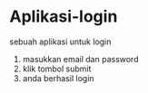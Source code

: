 # Aplikasi-login
sebuah aplikasi untuk login 
1. masukkan email dan password
2. klik tombol submit 
3. anda berhasil login
